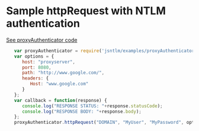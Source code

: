 
# Sample httpRequest with NTLM authentication
[See proxyAuthenticator code](proxyAuthenticator.js)  

```javascript
   var proxyAuthenticator = require('jsntlm/examples/proxyAuthenticator');
   var options = {
      host: "proxyserver",
      port: 8080,
      path: "http://www.google.com/",
      headers: {
         Host: "www.google.com"
      }
   };
   var callback = function(response) {
      console.log("RESPONSE STATUS: "+response.statusCode);
      console.log("RESPONSE BODY: "+response.body);
   };
   proxyAuthenticator.httpRequest("DOMAIN", "MyUser", "MyPassword", options, callback);
```


